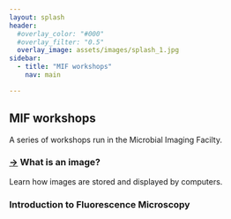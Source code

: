 ```yaml
---
layout: splash
header:
  #overlay_color: "#000"
  #overlay_filter: "0.5"
  overlay_image: assets/images/splash_1.jpg
sidebar:
  - title: "MIF workshops"
    nav: main

---
```


## MIF workshops

A series of workshops run in the Microbial Imaging Facilty.

### [→](_pages/what-is-an-image) What is an image?


Learn how images are stored and displayed by computers.

### Introduction to Fluorescence Microscopy


